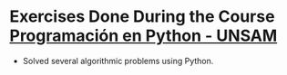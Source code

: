 # Exercises Done During the Course [Programación en Python - UNSAM](https://github.com/python-unsam/Programacion_en_Python_UNSAM)
- Solved several algorithmic problems using Python.
